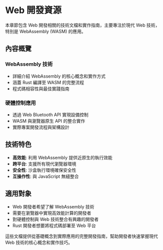 # Web 開發資源

本章節包含 Web 開發相關的技術文檔和實作指南，主要專注於現代 Web 技術，特別是 WebAssembly (WASM) 的應用。

## 內容概覽

### WebAssembly 技術
- 詳細介紹 WebAssembly 的核心概念和實作方式
- 涵蓋 Rust 編譯至 WASM 的完整流程
- 程式碼相容性與最佳實踐指南

### 硬體控制應用
- 透過 Web Bluetooth API 實現設備控制
- WASM 與瀏覽器原生 API 的整合實作
- 實際專案開發流程與架構設計

## 技術特色

- **高效能**: 利用 WebAssembly 提供近原生的執行效能
- **跨平台**: 支援所有現代瀏覽器環境
- **安全性**: 沙盒執行環境確保安全性
- **互操作性**: 與 JavaScript 無縫整合

## 適用對象

- Web 開發者希望了解 WebAssembly 技術
- 需要在瀏覽器中實現高效能計算的開發者
- 對硬體控制與 Web 技術整合有興趣的開發者
- Rust 開發者想要將程式碼部署至 Web 平台

這些文檔提供從基礎概念到實際應用的完整開發指南，幫助開發者快速掌握現代 Web 技術的核心概念和實作技巧。